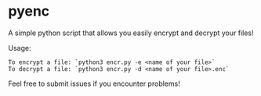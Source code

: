 # pyenc
A simple python script that allows you easily encrypt and decrypt your files!

Usage:

    To encrypt a file: `python3 encr.py -e <name of your file>`
    To decrypt a file: `python3 encr.py -d <name of your file>.enc`

Feel free to submit issues if you encounter problems!

